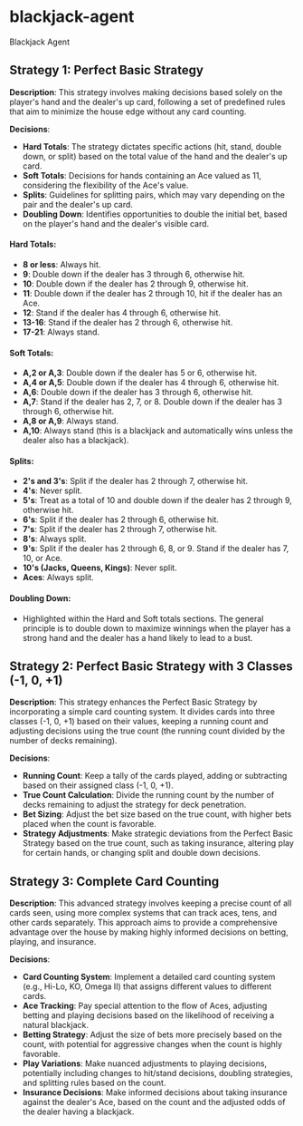 # blackjack-agent
Blackjack Agent


## Strategy 1: Perfect Basic Strategy

**Description**: This strategy involves making decisions based solely on the player's hand and the dealer's up card, following a set of predefined rules that aim to minimize the house edge without any card counting.

**Decisions**:
- **Hard Totals**: The strategy dictates specific actions (hit, stand, double down, or split) based on the total value of the hand and the dealer's up card.
- **Soft Totals**: Decisions for hands containing an Ace valued as 11, considering the flexibility of the Ace's value.
- **Splits**: Guidelines for splitting pairs, which may vary depending on the pair and the dealer's up card.
- **Doubling Down**: Identifies opportunities to double the initial bet, based on the player's hand and the dealer's visible card.

#### Hard Totals:
- **8 or less**: Always hit.
- **9**: Double down if the dealer has 3 through 6, otherwise hit.
- **10**: Double down if the dealer has 2 through 9, otherwise hit.
- **11**: Double down if the dealer has 2 through 10, hit if the dealer has an Ace.
- **12**: Stand if the dealer has 4 through 6, otherwise hit.
- **13-16**: Stand if the dealer has 2 through 6, otherwise hit.
- **17-21**: Always stand.

#### Soft Totals:
- **A,2 or A,3**: Double down if the dealer has 5 or 6, otherwise hit.
- **A,4 or A,5**: Double down if the dealer has 4 through 6, otherwise hit.
- **A,6**: Double down if the dealer has 3 through 6, otherwise hit.
- **A,7**: Stand if the dealer has 2, 7, or 8. Double down if the dealer has 3 through 6, otherwise hit.
- **A,8 or A,9**: Always stand.
- **A,10**: Always stand (this is a blackjack and automatically wins unless the dealer also has a blackjack).

#### Splits:
- **2's and 3's**: Split if the dealer has 2 through 7, otherwise hit.
- **4's**: Never split.
- **5's**: Treat as a total of 10 and double down if the dealer has 2 through 9, otherwise hit.
- **6's**: Split if the dealer has 2 through 6, otherwise hit.
- **7's**: Split if the dealer has 2 through 7, otherwise hit.
- **8's**: Always split.
- **9's**: Split if the dealer has 2 through 6, 8, or 9. Stand if the dealer has 7, 10, or Ace.
- **10's (Jacks, Queens, Kings)**: Never split.
- **Aces**: Always split.

#### Doubling Down:
- Highlighted within the Hard and Soft totals sections. The general principle is to double down to maximize winnings when the player has a strong hand and the dealer has a hand likely to lead to a bust.




## Strategy 2: Perfect Basic Strategy with 3 Classes (-1, 0, +1)

**Description**: This strategy enhances the Perfect Basic Strategy by incorporating a simple card counting system. It divides cards into three classes (-1, 0, +1) based on their values, keeping a running count and adjusting decisions using the true count (the running count divided by the number of decks remaining).

**Decisions**:
- **Running Count**: Keep a tally of the cards played, adding or subtracting based on their assigned class (-1, 0, +1).
- **True Count Calculation**: Divide the running count by the number of decks remaining to adjust the strategy for deck penetration.
- **Bet Sizing**: Adjust the bet size based on the true count, with higher bets placed when the count is favorable.
- **Strategy Adjustments**: Make strategic deviations from the Perfect Basic Strategy based on the true count, such as taking insurance, altering play for certain hands, or changing split and double down decisions.

## Strategy 3: Complete Card Counting

**Description**: This advanced strategy involves keeping a precise count of all cards seen, using more complex systems that can track aces, tens, and other cards separately. This approach aims to provide a comprehensive advantage over the house by making highly informed decisions on betting, playing, and insurance.

**Decisions**:
- **Card Counting System**: Implement a detailed card counting system (e.g., Hi-Lo, KO, Omega II) that assigns different values to different cards.
- **Ace Tracking**: Pay special attention to the flow of Aces, adjusting betting and playing decisions based on the likelihood of receiving a natural blackjack.
- **Betting Strategy**: Adjust the size of bets more precisely based on the count, with potential for aggressive changes when the count is highly favorable.
- **Play Variations**: Make nuanced adjustments to playing decisions, potentially including changes to hit/stand decisions, doubling strategies, and splitting rules based on the count.
- **Insurance Decisions**: Make informed decisions about taking insurance against the dealer's Ace, based on the count and the adjusted odds of the dealer having a blackjack.




